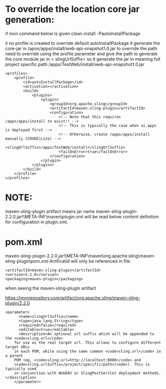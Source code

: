 
To override the location core jar generation:
=============================================
if mvn command below is given
   clean install -PautoInstallPackage 

it no profile is created to override default autoInstallPackage it generate the core-jar in /apos/apps/install/web-api-snapshot1.0.jar
to override the path need to override using the profile parameter and give the path to generate the core module jar
in < slingUrlSuffix> so it generate the jar in meaning full project specific path /apps/TestWeb/install/web-api-snapshot1.0.jar

	<profiles>
		<profile>
			<id>autoInstallPackage</id>
			<activation></activation>
			<build>
				<plugins>
					<plugin>
						<groupId>org.apache.sling</groupId>
						<artifactId>maven-sling-plugin</artifactId>
						<configuration>
							<!-- Note that this requires /apps/apps/install to exist!! -->
							<!-- This is typically the case when ui.apps is deployed first -->
							<!-- Otherwise, create /apps/apps/install manually (CRXDE|Lite) -->
							<slingUrlSuffix>/apps/TestWeb/install</slingUrlSuffix>
							<failOnError>true</failOnError>
						</configuration>
					</plugin>
				</plugins>
			</build>
		</profile>
	</profiles>

NOTE:
=====
maven-sling-plugin artifact means jar name maven-sling-plugin-2.2.0.jar!\META-INF\maven\plugin.xml
will be read below content definition for configuration in plugin.xml.
 
pom.xml
=======
maven-sling-plugin-2.2.0.jar!\META-INF\maven\org.apache.sling\maven-sling-plugin\pom.xml
ArtificatId will only be referenced in file.

    <artifactId>maven-sling-plugin</artifactId>
    <version>2.2.0</version>
    <packaging>maven-plugin</packaging>



when seeing the maven-sling-plugin artifact

https://mvnrepository.com/artifact/org.apache.sling/maven-sling-plugin/2.2.0

	<parameter>
          <name>slingUrlSuffix</name>
          <type>java.lang.String</type>
          <required>false</required>
          <editable>true</editable>
          <description>An optional url suffix which will be appended to the <code>sling.url</code>
		for use as the real target url. This allows to configure different target URLs
		in each POM, while using the same common <code>sling.url</code> in a parent
		POM (eg. <code>sling.url=http://localhost:8080</code> and
		<code>sling.urlSuffix=/project/specific/path</code>). This is typically used
		in conjunction with WebDAV or SlingPostServlet deployment methods.</description>
        </parameter>
